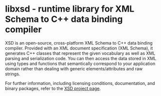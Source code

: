 # libxsd - runtime library for XML Schema to C++ data binding compiler

XSD is an open-source, cross-platform XML Schema to C++ data binding
compiler. Provided with an XML document specification (XML Schema), it
generates C++ classes that represent the given vocabulary as well as XML
parsing and serialization code. You can then access the data stored in XML
using types and functions that semantically correspond to your application
domain rather than dealing with generic elements/attributes and raw strings.

For further information, including licensing conditions, documentation, and
binary packages, refer to the [XSD project
page](https://codesynthesis.com/products/xsd/).

